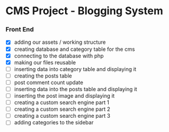 # CMS Project - Blogging System

### Front End 
- [x] adding our assets / working structure 
- [x] creating database and category table for the cms
- [x] connecting to the database with php
- [x] making our files reusable
- [ ] inserting data into category table and displaying it
- [ ] creating the posts table
- [ ] post comment count update
- [ ] inserting data into the posts table and displaying it
- [ ] inserting the post image and displaying it
- [ ] creating a custom search engine part 1
- [ ] creating a custom search engine part 2
- [ ] creating a custom search engine part 3
- [ ] adding categories to the sidebar